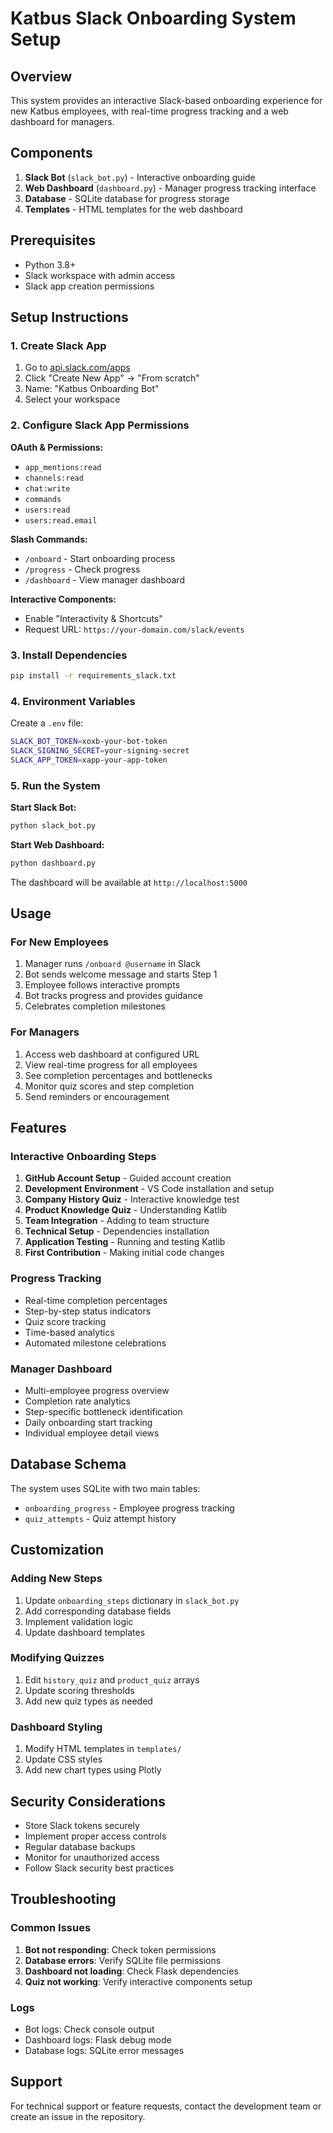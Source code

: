 # Katbus Slack Onboarding System Setup

## Overview
This system provides an interactive Slack-based onboarding experience for new Katbus employees, with real-time progress tracking and a web dashboard for managers.

## Components
1. **Slack Bot** (`slack_bot.py`) - Interactive onboarding guide
2. **Web Dashboard** (`dashboard.py`) - Manager progress tracking interface
3. **Database** - SQLite database for progress storage
4. **Templates** - HTML templates for the web dashboard

## Prerequisites
- Python 3.8+
- Slack workspace with admin access
- Slack app creation permissions

## Setup Instructions

### 1. Create Slack App
1. Go to [api.slack.com/apps](https://api.slack.com/apps)
2. Click "Create New App" → "From scratch"
3. Name: "Katbus Onboarding Bot"
4. Select your workspace

### 2. Configure Slack App Permissions
**OAuth & Permissions:**
- `app_mentions:read`
- `channels:read`
- `chat:write`
- `commands`
- `users:read`
- `users:read.email`

**Slash Commands:**
- `/onboard` - Start onboarding process
- `/progress` - Check progress
- `/dashboard` - View manager dashboard

**Interactive Components:**
- Enable "Interactivity & Shortcuts"
- Request URL: `https://your-domain.com/slack/events`

### 3. Install Dependencies
```bash
pip install -r requirements_slack.txt
```

### 4. Environment Variables
Create a `.env` file:
```bash
SLACK_BOT_TOKEN=xoxb-your-bot-token
SLACK_SIGNING_SECRET=your-signing-secret
SLACK_APP_TOKEN=xapp-your-app-token
```

### 5. Run the System
**Start Slack Bot:**
```bash
python slack_bot.py
```

**Start Web Dashboard:**
```bash
python dashboard.py
```

The dashboard will be available at `http://localhost:5000`

## Usage

### For New Employees
1. Manager runs `/onboard @username` in Slack
2. Bot sends welcome message and starts Step 1
3. Employee follows interactive prompts
4. Bot tracks progress and provides guidance
5. Celebrates completion milestones

### For Managers
1. Access web dashboard at configured URL
2. View real-time progress for all employees
3. See completion percentages and bottlenecks
4. Monitor quiz scores and step completion
5. Send reminders or encouragement

## Features

### Interactive Onboarding Steps
1. **GitHub Account Setup** - Guided account creation
2. **Development Environment** - VS Code installation and setup
3. **Company History Quiz** - Interactive knowledge test
4. **Product Knowledge Quiz** - Understanding Katlib
5. **Team Integration** - Adding to team structure
6. **Technical Setup** - Dependencies installation
7. **Application Testing** - Running and testing Katlib
8. **First Contribution** - Making initial code changes

### Progress Tracking
- Real-time completion percentages
- Step-by-step status indicators
- Quiz score tracking
- Time-based analytics
- Automated milestone celebrations

### Manager Dashboard
- Multi-employee progress overview
- Completion rate analytics
- Step-specific bottleneck identification
- Daily onboarding start tracking
- Individual employee detail views

## Database Schema
The system uses SQLite with two main tables:
- `onboarding_progress` - Employee progress tracking
- `quiz_attempts` - Quiz attempt history

## Customization

### Adding New Steps
1. Update `onboarding_steps` dictionary in `slack_bot.py`
2. Add corresponding database fields
3. Implement validation logic
4. Update dashboard templates

### Modifying Quizzes
1. Edit `history_quiz` and `product_quiz` arrays
2. Update scoring thresholds
3. Add new quiz types as needed

### Dashboard Styling
1. Modify HTML templates in `templates/`
2. Update CSS styles
3. Add new chart types using Plotly

## Security Considerations
- Store Slack tokens securely
- Implement proper access controls
- Regular database backups
- Monitor for unauthorized access
- Follow Slack security best practices

## Troubleshooting

### Common Issues
1. **Bot not responding**: Check token permissions
2. **Database errors**: Verify SQLite file permissions
3. **Dashboard not loading**: Check Flask dependencies
4. **Quiz not working**: Verify interactive components setup

### Logs
- Bot logs: Check console output
- Dashboard logs: Flask debug mode
- Database logs: SQLite error messages

## Support
For technical support or feature requests, contact the development team or create an issue in the repository.
